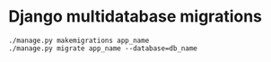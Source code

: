 # Django multidatabase migrations

```
./manage.py makemigrations app_name
./manage.py migrate app_name --database=db_name
```




